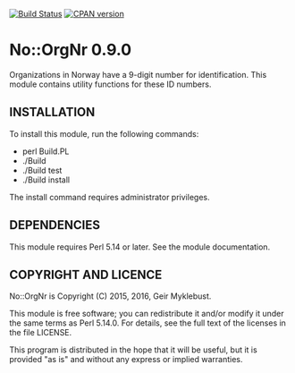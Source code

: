 [![Build Status](https://travis-ci.org/geirmyk/No-OrgNr.svg?branch=master)](https://travis-ci.org/geirmyk/No-OrgNr)
[![CPAN version](https://badge.fury.io/pl/No-OrgNr.svg)](https://badge.fury.io/pl/No-OrgNr)
# No::OrgNr 0.9.0

Organizations in Norway have a 9-digit number for identification. This module contains utility
functions for these ID numbers.

## INSTALLATION

To install this module, run the following commands:

  * perl Build.PL
  * ./Build
  * ./Build test
  * ./Build install

The install command requires administrator privileges.

## DEPENDENCIES

This module requires Perl 5.14 or later. See the module documentation.

## COPYRIGHT AND LICENCE

No::OrgNr is Copyright (C) 2015, 2016, Geir Myklebust.

This module is free software; you can redistribute it and/or modify it under the
same terms as Perl 5.14.0. For details, see the full text of the licenses in the
file LICENSE.

This program is distributed in the hope that it will be useful, but it is
provided "as is" and without any express or implied warranties.
